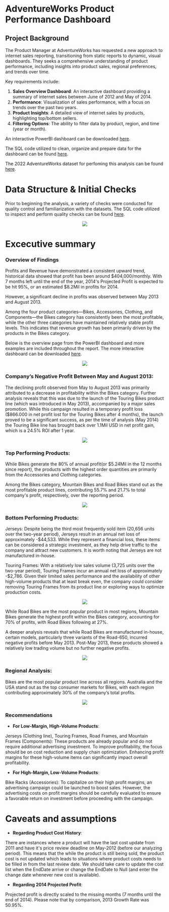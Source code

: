 # AdventureWorks Product Performance Dashboard
## Project Background

The Product Manager at AdventureWorks has requested a new approach to internet sales reporting, transitioning from static reports to dynamic, visual dashboards. They seeks a comprehensive understanding of product performance, including insights into product sales, regional preferences, and trends over time.

Key requirements include:

1. **Sales Overview Dashboard**: An interactive dashboard providing a summary of internet sales between June of 2012 and May of 2014.
2. **Performance**: Visualization of sales performance, with a focus on trends over the past two years.
3. **Product Insights**: A detailed view of internet sales by products, highlighting top/bottom sellers.
4. **Filtering Options**: The ability to filter data by product, region, and time (year or month).

An interactive PowerBI dashboard can be downloaded [here](https://github.com/QuinnNgo97/Project-AdventureWorks-Product-Performance/blob/aa0bdb879af258ac02c398a311af34279396772d/Adventureworks.pbix).

The SQL code utilized to clean, organize and prepare data for the dashboard can be found [here](https://github.com/QuinnNgo97/Project-AdventureWorks-Product-Performance/blob/0fb28c11813d3f4e15d8f50a3e3a5be9dcb877c5/AdventureWorks%20Products%20Analysis.sql).

The 2022 AdventureWorks dataset for perfoming this analysis can be found [here](https://learn.microsoft.com/en-us/sql/samples/adventureworks-install-configure?view=sql-server-ver16&tabs=ssms).

# Data Structure & Initial Checks

Prior to beginning the analysis, a variety of checks were conducted for quality control and familiarization with the datasets. The SQL code utilized to inspect and perform quality checks can be found [here](https://github.com/QuinnNgo97/Project-AdventureWorks-Product-Performance/blob/0fb28c11813d3f4e15d8f50a3e3a5be9dcb877c5/AdventureWorks%20Products%20Analysis.sql).

<div align="center">
  <img src="https://github.com/QuinnNgo97/githubtest/blob/e7f16b72fcbbbdf6ef68a6471e66e417ae3d7926/data%20structure.png">
</div>

# Excecutive summary

### Overview of Findings

Profits and Revenue have demonstrated a consistent upward trend, historical data showed that profit has been around $404,000/monthly. With 7 months left until the end of the year, 2014's Projected Profit is expected to be hit 95%, or an estimated $8.2Mil in profits for 2014.

However, a significant decline in profits was observed between May 2013 and August 2013.

Among the four product categories—Bikes, Accessories, Clothing, and Components—the Bikes category has consistently been the most profitable, while the other three categories have maintained relatively stable profit levels. This indicates that revenue growth has been primarily driven by the products in the Bikes category.

Below is the overview page from the PowerBI dashboard and more examples are included throughout the report. The more interactive dashboard can be downloaded [here](https://github.com/QuinnNgo97/Project-AdventureWorks-Product-Performance/blob/aa0bdb879af258ac02c398a311af34279396772d/Adventureworks.pbix).

<div align="center">
  <img src="https://github.com/QuinnNgo97/githubtest/blob/d9e4da3a772846320ed705208d56afe7bdbe8fca/AWOVERVIEW.png">
</div>

### Company’s Negative Profit Between May and August 2013:

The declining profit observed from May to August 2013 was primarily attributed to a decrease in profitability within the Bikes category. Further analysis reveals that this was due to the launch of the Touring Bikes product line (which was introduced in May 2013), accompanied by a major sales promotion. While this campaign resulted in a temporary profit loss ($866.000 in net profit lost for the Touring Bikes after 4 months), the launch proved to be a significant success, as per the time of analysis (May 2014) the Touring Bike line has brought back over 1.1Mil USD in net profit gain, which is a 24.5% ROI after 1 year. 

<div align="center">
  <img src="https://github.com/QuinnNgo97/githubtest/blob/0418302e16b89f38ac60c6aa29909a4b1d674db2/AWprofit.png">
</div>

### Top Performing Products:

While Bikes generate the 80% of annual profit(or $5.24Mil in the 12 months since report), the products with the highest order quantities are primarily from the Accessories and Clothing categories.

Among the Bikes category, Mountain Bikes and Road Bikes stand out as the most profitable product lines, contributing 55.7% and 21.7% to total company's profit, respectively, over the reporting period.

<div align="center">
  <img src="https://github.com/QuinnNgo97/githubtest/blob/0b5f185e91ad859cae4c5ce45a13280483c6cf9f/AWProduct1.png">
</div>

### Bottom Performing Products:

Jerseys: Despite being the third most frequently sold item (20,656 units over the two-year period), Jerseys result in an annual net loss of approximately -$44,533. While they represent a financial loss, these items can be considered a strategic investment, as they help drive traffic to the company and attract new customers. It is worth noting that Jerseys are not manufactured in-house.

Touring Frames: With a relatively low sales volume (3,725 units over the two-year period), Touring Frames incur an annual net loss of approximately -$2,786. Given their limited sales performance and the availability of other high-volume products that at least break even, the company could consider removing Touring Frames from its product line or exploring ways to optimize production costs.

<div align="center">
  <img src="https://github.com/QuinnNgo97/githubtest/blob/0418302e16b89f38ac60c6aa29909a4b1d674db2/AWprofit2.png">
</div>

While Road Bikes are the most popular product in most regions, Mountain Bikes generate the highest profit within the Bikes category, accounting for 70% of profits, with Road Bikes following at 27%.

A deeper analysis reveals that while Road Bikes are manufactured in-house, certain models, particularly three variants of the Road-650, incurred negative profits before May 2013. Post-May 2013, these products showed a relatively low trading volume but no further negative profits.

<div align="center">
  <img src="https://github.com/QuinnNgo97/githubtest/blob/0418302e16b89f38ac60c6aa29909a4b1d674db2/AWquick%20notes.png">
</div>

### Regional Analysis:

Bikes are the most popular product line across all regions. Australia and the USA stand out as the top consumer markets for Bikes, with each region contributing approximately 30% of the company’s total profits.

<div align="center">
  <img src="https://github.com/QuinnNgo97/githubtest/blob/0418302e16b89f38ac60c6aa29909a4b1d674db2/AWRegion.png">
</div>

### Recommendations

- **For Low-Margin, High-Volume Products**:

Jerseys (Clothing line), Touring Frames, Road Frames, and Mountain Frames (Components): These products are already popular and do not require additional advertising investment. To improve profitability, the focus should be on cost reduction and supply chain optimization. Enhancing profit margins for these high-volume items can significantly impact overall profitability.

- **For High-Margin, Low-Volume Products**:

Bike Racks (Accessories): To capitalize on their high profit margins, an advertising campaign could be launched to boost sales. However, the advertising costs on profit margins should be carefully evaluated to ensure a favorable return on investment before proceeding with the campaign.

# Caveats and assumptions

- **Regarding Product Cost History**:
  
There are instances where a product will have the last cost update from 2011 and have it's price review deadline on May-2012 (before our analyzing period). This means that the while the product is still being sold, the product cost is not updated which leads to situations where product costs needs to be filled in from the last review date. We should take care to update the cost list when the EndDate arrive or change the EndDate to Null (and enter the change date whenever new cost is available).
  
- **Regarding 2014 Projected Profit**:
  
Projected profit is directly scaled to the missing months (7 months until the end of 2014). Please note that by comparison, 2013 Growth Rate was 50.95%.
